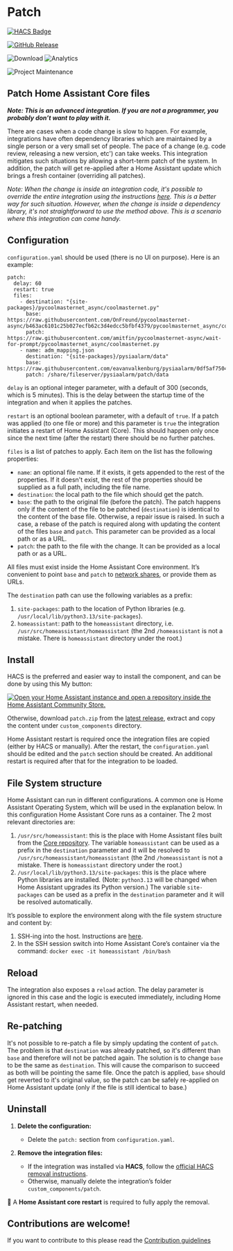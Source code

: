 # Patch

[![HACS Badge](https://img.shields.io/badge/HACS-Default-31A9F4.svg?style=for-the-badge)](https://github.com/hacs/integration)

[![GitHub Release](https://img.shields.io/github/release/amitfin/patch.svg?style=for-the-badge&color=blue)](https://github.com/amitfin/patch/releases)

![Download](https://img.shields.io/github/downloads/amitfin/patch/total.svg?style=for-the-badge&color=blue) ![Analytics](https://img.shields.io/badge/dynamic/json?style=for-the-badge&color=blue&label=Analytics&suffix=%20Installs&cacheSeconds=15600&url=https://analytics.home-assistant.io/custom_integrations.json&query=$.patch.total)

![Project Maintenance](https://img.shields.io/badge/maintainer-Amit%20Finkelstein-blue.svg?style=for-the-badge)

## Patch Home Assistant Core files

**_Note: This is an advanced integration. If you are not a programmer, you probably don’t want to play with it._**

There are cases when a code change is slow to happen. For example, integrations have often dependency libraries which are maintained by a single person or a very small set of people. The pace of a change (e.g. code review, releasing a new version, etc') can take weeks. This integration mitigates such situations by allowing a short-term patch of the system. In addition, the patch will get re-applied after a Home Assistant update which brings a fresh container (overriding all patches).

_Note: When the change is inside an integration code, it's possible to override the entire integration using the instructions [here](https://developers.home-assistant.io/docs/development_tips/#test-core-integration-changes-in-your-production-home-assistant-environment). This is a better way for such situation. However, when the change is inside a dependency library, it's not straightforward to use the method above. This is a scenario where this integration can come handy._

## Configuration

`configuration.yaml` should be used (there is no UI on purpose). Here is an example:

```
patch:
  delay: 60
  restart: true
  files:
    - destination: "{site-packages}/pycoolmasternet_async/coolmasternet.py"
      base: https://raw.githubusercontent.com/OnFreund/pycoolmasternet-async/b463ac6101c25b027ecfb62c3d4edcc5bfbf4379/pycoolmasternet_async/coolmasternet.py
      patch: https://raw.githubusercontent.com/amitfin/pycoolmasternet-async/wait-for-prompt/pycoolmasternet_async/coolmasternet.py
    - name: adm_mapping.json
      destination: "{site-packages}/pysiaalarm/data"
      base: https://raw.githubusercontent.com/eavanvalkenburg/pysiaalarm/0df5af750412421e697a106aa5ac9dfec1727398/src/pysiaalarm/data
      patch: /share/fileserver/pysiaalarm/patch/data
```

`delay` is an optional integer parameter, with a default of 300 (seconds, which is 5 minutes). This is the delay between the startup time of the integration and when it applies the patches.

`restart` is an optional boolean parameter, with a default of `true`. If a patch was applied (to one file or more) and this parameter is `true` the integration initiates a restart of Home Assistant (Core). This should happen only once since the next time (after the restart) there should be no further patches.

`files` is a list of patches to apply. Each item on the list has the following properties:

- `name`: an optional file name. If it exists, it gets appended to the rest of the properties. If it doesn't exist, the rest of the properties should be supplied as a full path, including the file name.
- `destination`: the local path to the file which should get the patch.
- `base`: the path to the original file (before the patch). The patch happens only if the content of the file to be patched (`destination`) is identical to the content of the base file. Otherwise, a repair issue is raised. In such a case, a rebase of the patch is required along with updating the content of the files `base` and `patch`. This parameter can be provided as a local path or as a URL.
- `patch`: the path to the file with the change. It can be provided as a local path or as a URL.

All files must exist inside the Home Assistant Core environment. It’s convenient to point `base` and `patch` to [network shares](https://www.home-assistant.io/common-tasks/os#network-storage), or provide them as URLs.

The `destination` path can use the following variables as a prefix:

1. `site-packages`: path to the location of Python libraries (e.g. `/usr/local/lib/python3.13/site-packages`).
2. `homeassistant`: path to the `homeassistant` directory, i.e. `/usr/src/homeassistant/homeassistant` (the 2nd `/homeassistant` is not a mistake. There is `homeassistant` directory under the root.)

## Install

HACS is the preferred and easier way to install the component, and can be done by using this My button:

[![Open your Home Assistant instance and open a repository inside the Home Assistant Community Store.](https://my.home-assistant.io/badges/hacs_repository.svg)](https://my.home-assistant.io/redirect/hacs_repository/?owner=amitfin&repository=patch&category=integration)

Otherwise, download `patch.zip` from the [latest release](https://github.com/amitfin/patch/releases), extract and copy the content under `custom_components` directory.

Home Assistant restart is required once the integration files are copied (either by HACS or manually). After the restart, the `configuration.yaml` should be edited and the `patch` section should be created. An additional restart is required after that for the integration to be loaded.

## File System structure

Home Assistant can run in different configurations. A common one is Home Assistant Operating System, which will be used in the explanation below. In this configuration Home Assistant Core runs as a container. The 2 most relevant directories are:

1. `/usr/src/homeassistant`: this is the place with Home Assistant files built from the [Core repository](https://github.com/home-assistant/core). The variable `homeassistant` can be used as a prefix in the `destination` parameter and it will be resolved to `/usr/src/homeassistant/homeassistant` (the 2nd `/homeassistant` is not a mistake. There is `homeassistant` directory under the root.)
2. `/usr/local/lib/python3.13/site-packages`: this is the place where Python libraries are installed. (Note: `python3.13` will be changed when Home Assistant upgrades its Python version.) The variable `site-packages` can be used as a prefix in the `destination` parameter and it will be resolved automatically.

It’s possible to explore the environment along with the file system structure and content by:

1. SSH-ing into the host. Instructions are [here](https://developers.home-assistant.io/docs/operating-system/debugging/).
2. In the SSH session switch into Home Assistant Core’s container via the command: `docker exec -it homeassistant /bin/bash`

## Reload

The integration also exposes a `reload` action. The delay parameter is ignored in this case and the logic is executed immediately, including Home Assistant restart, when needed.

## Re-patching

It's not possible to re-patch a file by simply updating the content of `patch`. The problem is that `destination` was already patched, so it's different than `base` and therefore will not be patched again. The solution is to change `base` to be the same as `destination`. This will cause the comparison to succeed as both will be pointing the same file. Once the patch is applied, `base` should get reverted to it's original value, so the patch can be safely re-applied on Home Assistant update (only if the file is still identical to base.)

## Uninstall

1. **Delete the configuration:**
   - Delete the `patch:` section from `configuration.yaml`.

2. **Remove the integration files:**
   - If the integration was installed via **HACS**, follow the [official HACS removal instructions](https://www.hacs.xyz/docs/use/repositories/dashboard/#removing-a-repository).
   - Otherwise, manually delete the integration’s folder `custom_components/patch`.

📌 A **Home Assistant core restart** is required to fully apply the removal.

## Contributions are welcome!

If you want to contribute to this please read the [Contribution guidelines](CONTRIBUTING.md)
